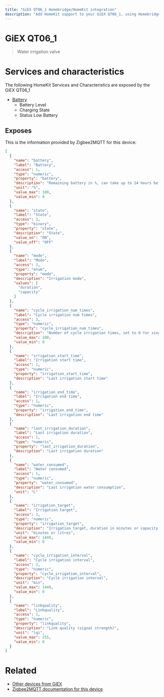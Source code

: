 ```yaml
---
title: "GiEX QT06_1 Homebridge/HomeKit integration"
description: "Add HomeKit support to your GiEX QT06_1, using Homebridge, Zigbee2MQTT and homebridge-z2m."
---
```

<!---
This file has been GENERATED using src/docgen/docgen.ts
DO NOT EDIT THIS FILE MANUALLY!
-->
# GiEX QT06_1
> Water irrigation valve


# Services and characteristics
The following HomeKit Services and Characteristics are exposed by
the GiEX QT06_1

* [Battery](../../battery.md)
  * Battery Level
  * Charging State
  * Status Low Battery



## Exposes

This is the information provided by Zigbee2MQTT for this device:

```json
[
  {
    "name": "battery",
    "label": "Battery",
    "access": 1,
    "type": "numeric",
    "property": "battery",
    "description": "Remaining battery in %, can take up to 24 hours before reported.",
    "unit": "%",
    "value_max": 100,
    "value_min": 0
  },
  {
    "name": "state",
    "label": "State",
    "access": 3,
    "type": "binary",
    "property": "state",
    "description": "State",
    "value_on": "ON",
    "value_off": "OFF"
  },
  {
    "name": "mode",
    "label": "Mode",
    "access": 3,
    "type": "enum",
    "property": "mode",
    "description": "Irrigation mode",
    "values": [
      "duration",
      "capacity"
    ]
  },
  {
    "name": "cycle_irrigation_num_times",
    "label": "Cycle irrigation num times",
    "access": 3,
    "type": "numeric",
    "property": "cycle_irrigation_num_times",
    "description": "Number of cycle irrigation times, set to 0 for single cycle",
    "value_max": 100,
    "value_min": 0
  },
  {
    "name": "irrigation_start_time",
    "label": "Irrigation start time",
    "access": 1,
    "type": "numeric",
    "property": "irrigation_start_time",
    "description": "Last irrigation start time"
  },
  {
    "name": "irrigation_end_time",
    "label": "Irrigation end time",
    "access": 1,
    "type": "numeric",
    "property": "irrigation_end_time",
    "description": "Last irrigation end time"
  },
  {
    "name": "last_irrigation_duration",
    "label": "Last irrigation duration",
    "access": 1,
    "type": "numeric",
    "property": "last_irrigation_duration",
    "description": "Last irrigation duration"
  },
  {
    "name": "water_consumed",
    "label": "Water consumed",
    "access": 1,
    "type": "numeric",
    "property": "water_consumed",
    "description": "Last irrigation water consumption",
    "unit": "L"
  },
  {
    "name": "irrigation_target",
    "label": "Irrigation target",
    "access": 3,
    "type": "numeric",
    "property": "irrigation_target",
    "description": "Irrigation target, duration in minutes or capacity in litres (depending on mode)",
    "unit": "minutes or litres",
    "value_max": 1440,
    "value_min": 0
  },
  {
    "name": "cycle_irrigation_interval",
    "label": "Cycle irrigation interval",
    "access": 3,
    "type": "numeric",
    "property": "cycle_irrigation_interval",
    "description": "Cycle irrigation interval",
    "unit": "min",
    "value_max": 1440,
    "value_min": 0
  },
  {
    "name": "linkquality",
    "label": "Linkquality",
    "access": 1,
    "type": "numeric",
    "property": "linkquality",
    "description": "Link quality (signal strength)",
    "unit": "lqi",
    "value_max": 255,
    "value_min": 0
  }
]
```

# Related
* [Other devices from GiEX](../index.md#giex)
* [Zigbee2MQTT documentation for this device](https://www.zigbee2mqtt.io/devices/QT06_1.html)